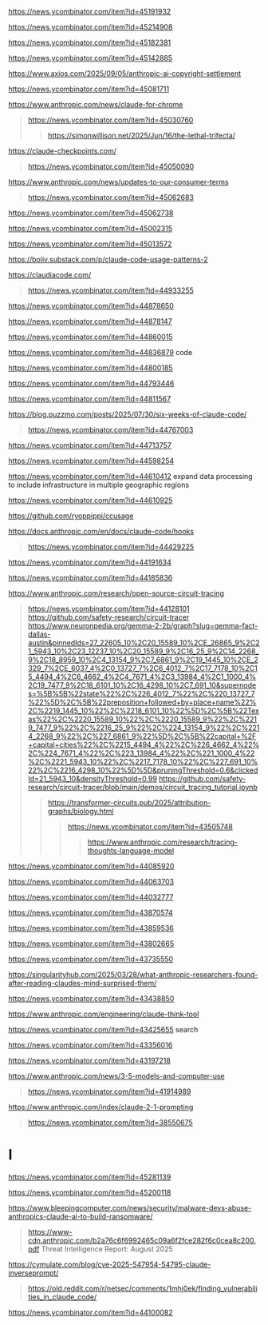 https://news.ycombinator.com/item?id=45191932

https://news.ycombinator.com/item?id=45214908

https://news.ycombinator.com/item?id=45182381

https://news.ycombinator.com/item?id=45142885

https://www.axios.com/2025/09/05/anthropic-ai-copyright-settlement

https://news.ycombinator.com/item?id=45081711

https://www.anthropic.com/news/claude-for-chrome
> https://news.ycombinator.com/item?id=45030760
> > https://simonwillison.net/2025/Jun/16/the-lethal-trifecta/

https://claude-checkpoints.com/
> https://news.ycombinator.com/item?id=45050090

https://www.anthropic.com/news/updates-to-our-consumer-terms
> https://news.ycombinator.com/item?id=45062683

https://news.ycombinator.com/item?id=45062738

https://news.ycombinator.com/item?id=45002315

https://news.ycombinator.com/item?id=45013572

https://boliv.substack.com/p/claude-code-usage-patterns-2

https://claudiacode.com/
> https://news.ycombinator.com/item?id=44933255

https://news.ycombinator.com/item?id=44878650

https://news.ycombinator.com/item?id=44878147

https://news.ycombinator.com/item?id=44860015

https://news.ycombinator.com/item?id=44836879 code

https://news.ycombinator.com/item?id=44800185

https://news.ycombinator.com/item?id=44793446

https://news.ycombinator.com/item?id=44811567

https://blog.puzzmo.com/posts/2025/07/30/six-weeks-of-claude-code/
> https://news.ycombinator.com/item?id=44767003

https://news.ycombinator.com/item?id=44713757

https://news.ycombinator.com/item?id=44598254

https://news.ycombinator.com/item?id=44610412 expand data processing to include infrastructure in multiple geographic regions

https://news.ycombinator.com/item?id=44610925

https://github.com/ryoppippi/ccusage

https://docs.anthropic.com/en/docs/claude-code/hooks
> https://news.ycombinator.com/item?id=44429225

https://news.ycombinator.com/item?id=44191634

https://news.ycombinator.com/item?id=44185836

https://www.anthropic.com/research/open-source-circuit-tracing
> https://news.ycombinator.com/item?id=44128101
> https://github.com/safety-research/circuit-tracer
> https://www.neuronpedia.org/gemma-2-2b/graph?slug=gemma-fact-dallas-austin&pinnedIds=27_22605_10%2C20_15589_10%2CE_26865_9%2C21_5943_10%2C23_12237_10%2C20_15589_9%2C16_25_9%2C14_2268_9%2C18_8959_10%2C4_13154_9%2C7_6861_9%2C19_1445_10%2CE_2329_7%2CE_6037_4%2C0_13727_7%2C6_4012_7%2C17_7178_10%2C15_4494_4%2C6_4662_4%2C4_7671_4%2C3_13984_4%2C1_1000_4%2C19_7477_9%2C18_6101_10%2C16_4298_10%2C7_691_10&supernodes=%5B%5B%22state%22%2C%226_4012_7%22%2C%220_13727_7%22%5D%2C%5B%22preposition+followed+by+place+name%22%2C%2219_1445_10%22%2C%2218_6101_10%22%5D%2C%5B%22Texas%22%2C%2220_15589_10%22%2C%2220_15589_9%22%2C%2219_7477_9%22%2C%2216_25_9%22%2C%224_13154_9%22%2C%2214_2268_9%22%2C%227_6861_9%22%5D%2C%5B%22capital+%2F+capital+cities%22%2C%2215_4494_4%22%2C%226_4662_4%22%2C%224_7671_4%22%2C%223_13984_4%22%2C%221_1000_4%22%2C%2221_5943_10%22%2C%2217_7178_10%22%2C%227_691_10%22%2C%2216_4298_10%22%5D%5D&pruningThreshold=0.6&clickedId=21_5943_10&densityThreshold=0.99
> https://github.com/safety-research/circuit-tracer/blob/main/demos/circuit_tracing_tutorial.ipynb
> > https://transformer-circuits.pub/2025/attribution-graphs/biology.html
> > > https://news.ycombinator.com/item?id=43505748
> > > > https://www.anthropic.com/research/tracing-thoughts-language-model

https://news.ycombinator.com/item?id=44085920

https://news.ycombinator.com/item?id=44063703

https://news.ycombinator.com/item?id=44032777

https://news.ycombinator.com/item?id=43870574

https://news.ycombinator.com/item?id=43859536

https://news.ycombinator.com/item?id=43802665

https://news.ycombinator.com/item?id=43735550

https://singularityhub.com/2025/03/28/what-anthropic-researchers-found-after-reading-claudes-mind-surprised-them/

https://news.ycombinator.com/item?id=43438850

https://www.anthropic.com/engineering/claude-think-tool

https://news.ycombinator.com/item?id=43425655 search

https://news.ycombinator.com/item?id=43356016

https://news.ycombinator.com/item?id=43197218

https://www.anthropic.com/news/3-5-models-and-computer-use
> https://news.ycombinator.com/item?id=41914989

https://www.anthropic.com/index/claude-2-1-prompting
> https://news.ycombinator.com/item?id=38550675

# I
https://news.ycombinator.com/item?id=45281139

https://news.ycombinator.com/item?id=45200118

https://www.bleepingcomputer.com/news/security/malware-devs-abuse-anthropics-claude-ai-to-build-ransomware/
> https://www-cdn.anthropic.com/b2a76c6f6992465c09a6f2fce282f6c0cea8c200.pdf Threat Intelligence Report: August 2025

https://cymulate.com/blog/cve-2025-547954-54795-claude-inverseprompt/
> https://old.reddit.com/r/netsec/comments/1mhj0ek/finding_vulnerabilities_in_claude_code/

https://news.ycombinator.com/item?id=44100082